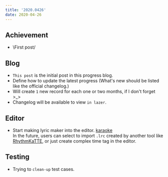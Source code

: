 ```yaml
---
title: '2020.0426'
date: 2020-04-26
---
```


## Achievement
- \First post/

## Blog
- `This post` is the initial post in this progress blog.
- Define how to update the latest progress (What's new should be listed like the official changelog.)
- Will create `1` new record for each one or two months, if I don't forget >_>
- Changelog will be available to view `in lazer`.

## Editor
- Start making lyric maker into the editor. [karaoke](#69@andy840119)    
    In the future, users can select to import `.lrc` created by another tool like [RhythmKaTTE](http://juna-idler.blogspot.com/2016/05/rhythmkatte-version-01.html), or just create complex time tag in the editor.


## Testing
- Trying to `clean-up` test cases.
